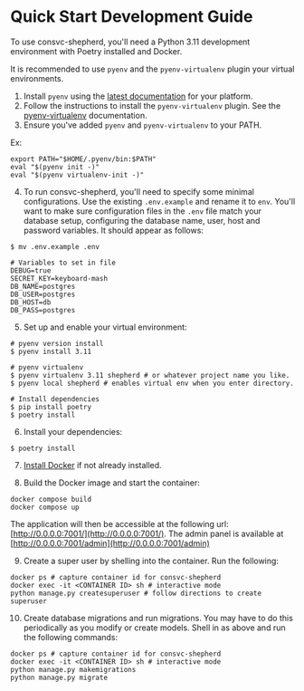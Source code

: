 # Quick Start Development Guide

To use consvc-shepherd, you'll need a Python 3.11 development environment with Poetry installed and Docker.

It is recommended to use `pyenv` and the `pyenv-virtualenv` plugin your virtual environments.
1. Install `pyenv` using the [latest documentation](https://github.com/pyenv/pyenv#installation) for your platform.
2. Follow the instructions to install the `pyenv-virtualenv` plugin.
See the [pyenv-virtualenv](https://github.com/pyenv/pyenv-virtualenv) documentation.
3. Ensure you've added `pyenv` and `pyenv-virtualenv` to your PATH.

Ex:
```shell
export PATH="$HOME/.pyenv/bin:$PATH"
eval "$(pyenv init -)"
eval "$(pyenv virtualenv-init -)"
```

4. To run consvc-shepherd, you'll need to specify some minimal configurations.
Use the existing `.env.example` and rename it to `env`.
You'll want to make sure configuration files in the `.env` file match your database setup, configuring the database name, user, host and password variables.
It should appear as follows:

```shell
$ mv .env.example .env

# Variables to set in file
DEBUG=true
SECRET_KEY=keyboard-mash
DB_NAME=postgres
DB_USER=postgres
DB_HOST=db
DB_PASS=postgres
```

5. Set up and enable your virtual environment:

```shell
# pyenv version install
$ pyenv install 3.11

# pyenv virtualenv
$ pyenv virtualenv 3.11 shepherd # or whatever project name you like.
$ pyenv local shepherd # enables virtual env when you enter directory. 

# Install dependencies
$ pip install poetry
$ poetry install
```

6. Install your dependencies:
```shell
$ poetry install
```

7. [Install Docker](https://docs.docker.com/engine/install/) if not already installed.

8. Build the Docker image and start the container:
```shell
docker compose build
docker compose up
```

The application will then be accessible at the following url: [http://0.0.0.0:7001/](http://0.0.0.0:7001/). The admin panel is available at [http://0.0.0.0:7001/admin](http://0.0.0.0:7001/admin)

9. Create a super user by shelling into the container. Run the following:
``` shell
docker ps # capture container id for consvc-shepherd
docker exec -it <CONTAINER ID> sh # interactive mode
python manage.py createsuperuser # follow directions to create superuser
```

10. Create database migrations and run migrations. 
You may have to do this periodically as you modify or create models. Shell in as above and run the following commands:
``` shell
docker ps # capture container id for consvc-shepherd
docker exec -it <CONTAINER ID> sh # interactive mode
python manage.py makemigrations 
python manage.py migrate 
```